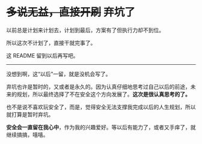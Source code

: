 # ~~多说无益，直接开刷~~ 弃坑了

[CreateTime]: # (2020.08.12)
[ModifyTime]: # (2021.03.01)

以前总是计划来计划去，计划到最后，方案有了但执行力却不到位。

所以这次不计划了，直接干就完事了。

这 README 留到以后再写吧。

----

没想到啊，这“以后”一留，就是没机会写了。

弃坑也许是暂时的，又或者是永久的。因为认真仔细地思考过自己以后的前途，未来的规划，所以最终选择了不在安全这个方向发展了。**这次是很认真思考的了。**

也不是说不喜欢玩安全了，而是，觉得安全无法支撑我完成以后的人生规划，所以就打算是暂时弃坑。

**安全会一直留在我心中**，作为我的兴趣爱好。等以后有能力了，或者又手痒了，就继续搞搞，嘻嘻。
